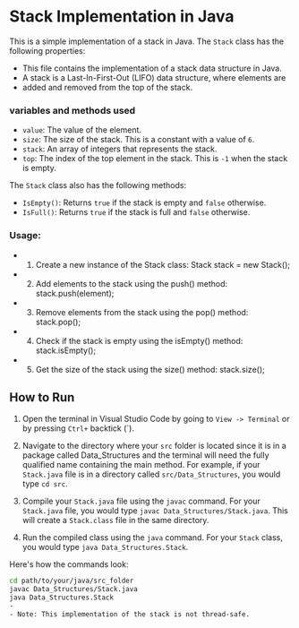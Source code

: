 # Stack Implementation in Java

This is a simple implementation of a stack in Java. The `Stack` class has the following properties:

- This file contains the implementation of a stack data structure in Java.
- A stack is a Last-In-First-Out (LIFO) data structure, where elements are
- added and removed from the top of the stack.

### variables and methods used

- `value`: The value of the element.
- `size`: The size of the stack. This is a constant with a value of `6`.
- `stack`: An array of integers that represents the stack.
- `top`: The index of the top element in the stack. This is `-1` when the stack is empty.

The `Stack` class also has the following methods:

- `IsEmpty()`: Returns `true` if the stack is empty and `false` otherwise.
- `IsFull()`: Returns `true` if the stack is full and `false` otherwise.

### Usage:

- 1.  Create a new instance of the Stack class: Stack stack = new Stack();
- 2.  Add elements to the stack using the push() method: stack.push(element);
- 3.  Remove elements from the stack using the pop() method: stack.pop();
- 4.  Check if the stack is empty using the isEmpty() method: stack.isEmpty();
- 5.  Get the size of the stack using the size() method: stack.size();

## How to Run

1. Open the terminal in Visual Studio Code by going to `View -> Terminal` or by pressing `Ctrl+` backtick (`).

2. Navigate to the directory where your `src` folder is located since it is in a package called Data_Structures and the terminal will need the fully qualified name containing the main method. For example, if your `Stack.java` file is in a directory called `src/Data_Structures`, you would type `cd src`.

3. Compile your `Stack.java` file using the `javac` command. For your `Stack.java` file, you would type `javac Data_Structures/Stack.java`. This will create a `Stack.class` file in the same directory.

4. Run the compiled class using the `java` command. For your `Stack` class, you would type `java Data_Structures.Stack`.

Here's how the commands look:

```bash
cd path/to/your/java/src_folder
javac Data_Structures/Stack.java
java Data_Structures.Stack
-
- Note: This implementation of the stack is not thread-safe.
```
